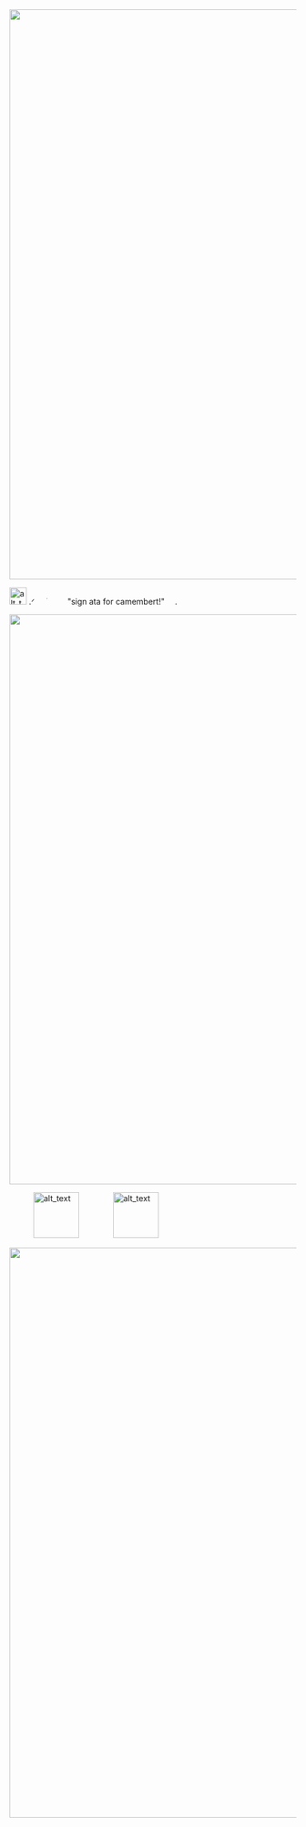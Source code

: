 <div id="header" align="center">
  <img src="https://files.catbox.moe/hwer9d.png" width="1000"/>
</div>

<img alt="alt_text" width="30px" src="https://files.catbox.moe/xej2hw.png" /> .ᐟ      ֹ       "sign ata for camembert!"  .  
     
<div id="header" align="center">
  <img src= "https://files.catbox.moe/k6ahfx.png" width="1000"/>
</div>

   [<img alt="alt_text" width="80px" src="https://files.catbox.moe/eyc08y.png" />](https://github.com/wondercatfuI)     [<img alt="alt_text" width="80px" src="https://files.catbox.moe/oje5t5.png" />](https://wondercatz.atabook.org)

<div id="header" align="center">
  <img src= "https://files.catbox.moe/ffgw5y.png" width="1000"/>
</div>
